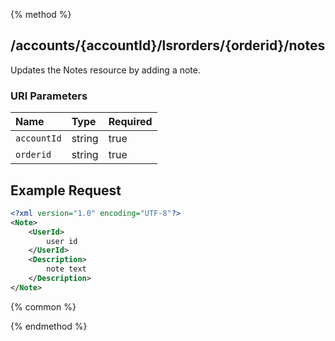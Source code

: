 {% method %}
## /accounts/{accountId}/lsrorders/{orderid}/notes

Updates the Notes resource by adding a note.


### URI Parameters
| Name | Type | Required |
|:-----|:-----|:---------|
| `accountId` | string | true |
| `orderid` | string | true |





## Example Request
```xml
<?xml version="1.0" encoding="UTF-8"?>
<Note>
    <UserId>
        user id
    </UserId>
    <Description>
        note text
    </Description>
</Note>
```


{% common %}



{% endmethod %}